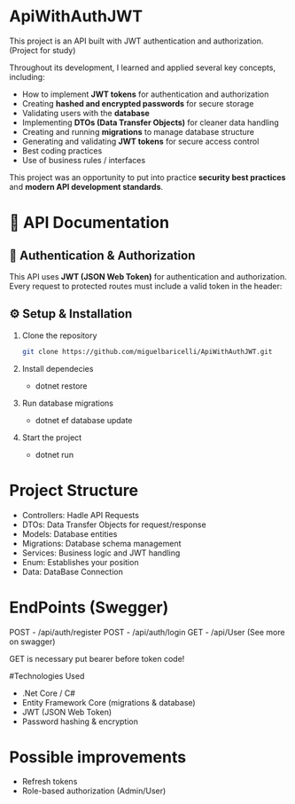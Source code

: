# ApiWithAuthJWT
This project is an API built with JWT authentication and authorization. (Project for study)


Throughout its development, I learned and applied several key concepts, including:  

- How to implement **JWT tokens** for authentication and authorization  
- Creating **hashed and encrypted passwords** for secure storage  
- Validating users with the **database**  
- Implementing **DTOs (Data Transfer Objects)** for cleaner data handling  
- Creating and running **migrations** to manage database structure  
- Generating and validating **JWT tokens** for secure access control
- Best coding practices
- Use of business rules / interfaces

This project was an opportunity to put into practice **security best practices** and **modern API development standards**.  

# 📌 API Documentation

## 🔑 Authentication & Authorization
This API uses **JWT (JSON Web Token)** for authentication and authorization.  
Every request to protected routes must include a valid token in the header:


## ⚙️ Setup & Installation
1. Clone the repository  
   ```bash
   git clone https://github.com/miguelbaricelli/ApiWithAuthJWT.git

 2. Install dependecies
     - dotnet restore


 3. Run database migrations
     - dotnet ef database update


4. Start the project
   - dotnet run


# Project Structure
- Controllers: Hadle API Requests
- DTOs: Data Transfer Objects for request/response
- Models: Database entities
- Migrations: Database schema management
- Services: Business logic and JWT handling
- Enum: Establishes your position
- Data: DataBase Connection

# EndPoints (Swegger)
POST - /api/auth/register
POST - /api/auth/login
GET - /api/User
(See more on swagger)

GET is necessary put bearer before token code!

#Technologies Used
  - .Net Core / C#
  - Entity Framework Core (migrations & database)
  - JWT (JSON Web Token)
  - Password hashing & encryption

# Possible improvements
  - Refresh tokens
  - Role-based authorization (Admin/User)



